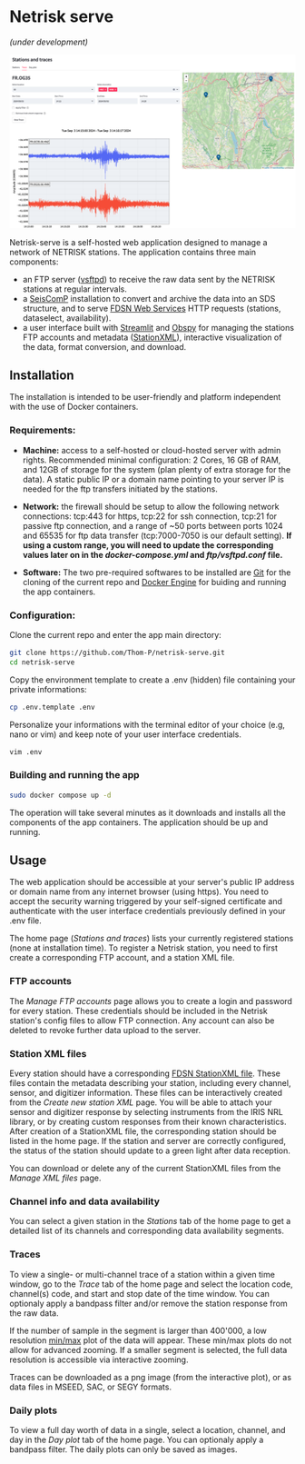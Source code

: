 # Netrisk serve 
_(under development)_

<img src="screenshot.png" alt="app screenshot" width="1000">

Netrisk-serve is a self-hosted web application designed to manage a network of NETRISK stations. The application contains three main components:
 - an FTP server ([vsftpd](https://security.appspot.com/vsftpd.html)) to receive the raw data sent by the NETRISK stations at regular intervals.
 - a [SeisComP](https://www.seiscomp.de/) installation to convert and archive the data into an SDS structure, and to serve [FDSN Web Services](https://www.fdsn.org/webservices/) HTTP requests (stations, dataselect, availability).
 - a user interface built with [Streamlit](https://streamlit.io/) and [Obspy](https://docs.obspy.org/) for managing the stations FTP accounts and metadata ([StationXML](https://www.fdsn.org/xml/station/)), interactive visualization of the data, format conversion, and download.

## Installation
The installation is intended to be user-friendly and platform independent with the use of Docker containers.

### Requirements:

- __Machine:__ access to a self-hosted or cloud-hosted server with admin rights. Recommended minimal configuration: 2 Cores, 16 GB of RAM, and 12GB of storage for the system (plan plenty of extra storage for the data). A static public IP or a domain name pointing to your server IP is needed for the ftp transfers initiated by the stations.

- __Network:__ the firewall should be setup to allow the following network connections: tcp:443 for https, tcp:22 for ssh connection, tcp:21 for passive ftp connection, and a range of ~50 ports between ports 1024 and 65535 for ftp data transfer (tcp:7000-7050 is our default setting). __If using a custom range, you will need to update the corresponding values later on in the _docker-compose.yml_ and _ftp/vsftpd.conf_ file.__

- __Software:__ The two pre-required softwares to be installed are [Git](https://git-scm.com/book/en/v2/Getting-Started-Installing-Git) for the cloning of the current repo and [Docker Engine](https://docs.docker.com/engine/install/) for buiding and running the app containers.

### Configuration:

Clone the current repo and enter the app main directory:
 ```sh
 git clone https://github.com/Thom-P/netrisk-serve.git
 cd netrisk-serve
```

Copy the environment template to create a .env (hidden) file containing your private informations:
```sh
cp .env.template .env
```

Personalize your informations with the terminal editor of your choice (e.g, nano or vim) and keep note of your user interface credentials.
```sh
vim .env
```

### Building and running the app

```sh
sudo docker compose up -d
```
The operation will take several minutes as it downloads and installs all the components of the app containers. The application should be up and running.

## Usage

The web application should be accessible at your server's public IP address or domain name from any internet browser (using https). You need to accept the security warning triggered by your self-signed certificate and authenticate with the user interface credentials previously defined in your .env file.

The home page (_Stations and traces_) lists your currently registered stations (none at installation time). To register a Netrisk station, you need to first create a corresponding FTP account, and a station XML file.

### FTP accounts

The _Manage FTP accounts_ page allows you to create a login and password for every station. These credentials should be included in the Netrisk station's config files to allow FTP connection. Any account can also be deleted to revoke further data upload to the server.

### Station XML files

Every station should have a corresponding [FDSN StationXML file](https://www.fdsn.org/xml/station/). These files contain the metadata describing your station, including every channel, sensor, and digitizer information. These files can be interactively created from the _Create new station XML_ page. You will be able to attach your sensor and digitizer response by selecting instruments from the IRIS NRL library, or by creating custom responses from their known characteristics. After creation of a StationXML file, the corresponding station should be listed in the home page. If the station and server are correctly configured, the status of the station should update to a green light after data reception.   

You can download or delete any of the current StationXML files from the _Manage XML files_ page.

### Channel info and data availability

You can select a given station in the _Stations_ tab of the home page to get a detailed list of its channels and corresponding data availability segments.

### Traces

To view a single- or multi-channel trace of a station within a given time window, go to the _Trace_ tab of the home page and select the location code, channel(s) code, and start and stop date of the time window. You can optionaly apply a bandpass filter and/or remove the station response from the raw data. 

If the number of sample in the segment is larger than 400'000, a low resolution [min/max](https://docs.obspy.org/packages/autogen/obspy.imaging.waveform.WaveformPlotting.html#obspy.imaging.waveform.WaveformPlotting.__plot_min_max) plot of the data will appear. These min/max plots do not allow for advanced zooming. If a smaller segment is selected, the full data resolution is accessible via interactive zooming. 

Traces can be downloaded as a png image (from the interactive plot), or as data files in MSEED, SAC, or SEGY formats.

### Daily plots

To view a full day worth of data in a single, select a location, channel, and day in the _Day plot_ tab of the home page. You can optionaly apply a bandpass filter. The daily plots can only be saved as images.
